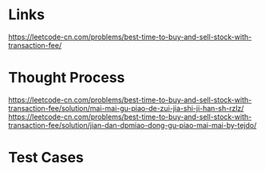 # Links
https://leetcode-cn.com/problems/best-time-to-buy-and-sell-stock-with-transaction-fee/

# Thought Process
https://leetcode-cn.com/problems/best-time-to-buy-and-sell-stock-with-transaction-fee/solution/mai-mai-gu-piao-de-zui-jia-shi-ji-han-sh-rzlz/
https://leetcode-cn.com/problems/best-time-to-buy-and-sell-stock-with-transaction-fee/solution/jian-dan-dpmiao-dong-gu-piao-mai-mai-by-tejdo/

# Test Cases

